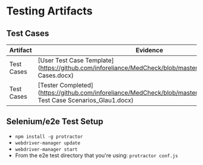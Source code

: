 # Testing Artifacts

## Test Cases
Artifact | Evidence 
--- | --- 
Test Cases | [User Test Case Template](https://github.com/inforeliance/MedCheck/blob/master/Artifacts/Testing/Test Cases.docx)
Test Cases | [Tester Completed](https://github.com/inforeliance/MedCheck/blob/master/Artifacts/MedCheck Test Case Scenarios_Glau1.docx)


## Selenium/e2e Test Setup
- `npm install -g protractor`
- `webdriver-manager update`
- `webdriver-manager start`
- From the e2e test directory that you're using: `protractor conf.js`